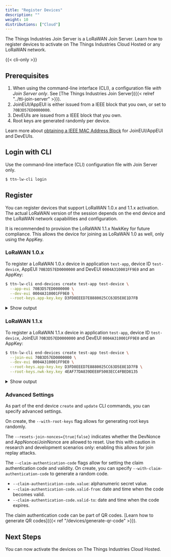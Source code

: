 ```yaml
---
title: "Register Devices"
description: ""
weight: 10
distributions: ["Cloud"]
---
```


The Things Industries Join Server is a LoRaWAN Join Server. Learn how to register devices to activate on The Things Industries Cloud Hosted or any LoRaWAN network.

<!--more-->

{{< cli-only >}}

## Prerequisites

1. When using the command-line interface (CLI), a configuration file *with Join Server only*. See [The Things Industries Join Server]({{< relref "../tti-join-server" >}}).
2. JoinEUI/AppEUI is either issued from a IEEE block that you own, or set to `70B3D57ED0000000`.
3. DevEUIs are issued from a IEEE block that you own.
4. Root keys are generated randomly per device.

Learn more about [obtaining a IEEE MAC Address Block](https://standards.ieee.org/products-services/regauth/index.html) for JoinEUI/AppEUI and DevEUIs.

## Login with CLI

Use the command-line interface (CLI) configuration file with Join Server only. 

```bash
$ ttn-lw-cli login
```

## Register

You can register devices that support LoRaWAN 1.0.x and 1.1.x activation. The actual LoRaWAN version of the session depends on the end device and the LoRaWAN network capabilities and configuration.

It is recommended to provision the LoRaWAN 1.1.x NwkKey for future compliance. This allows the device for joining as LoRaWAN 1.0 as well, only using the AppKey.

### LoRaWAN 1.0.x

To register a LoRaWAN 1.0.x device in application `test-app`, device ID `test-device`, AppEUI `70B3D57ED0000000` and DevEUI `0004A310001FF9E0` and an AppKey:

```bash
$ ttn-lw-cli end-devices create test-app test-device \
  --app-eui 70B3D57ED0000000 \
  --dev-eui 0004A310001FF9E0 \
  --root-keys.app-key.key D3FD8EEED7E8880025CC63D5E8E1D7FB
```

<details>
<summary>Show output</summary>

```json
{
  "ids": {
    "device_id": "test-device",
    "application_ids": {
      "application_id": "test-app"
    },
    "dev_eui": "0004A310001FF9E0",
    "join_eui": "70B3D57ED0000000"
  },
  "created_at": "2019-12-11T16:06:40.595Z",
  "updated_at": "2019-12-11T16:06:41.819240805Z",
  "attributes": {
  },
  "join_server_address": "tti.join.cloud.thethings.industries",
  "root_keys": {
    "app_key": {
      "key": "D3FD8EEED7E8880025CC63D5E8E1D7FB"
    }
  }
}

```

</details>

### LoRaWAN 1.1.x

To register a LoRaWAN 1.1.x device in application `test-app`, device ID `test-device`, JoinEUI `70B3D57ED0000000` and DevEUI `0004A310001FF9E0` and an AppKey:

```bash
$ ttn-lw-cli end-devices create test-app test-device \
  --join-eui 70B3D57ED0000000 \
  --dev-eui 0004A310001FF9E0 \
  --root-keys.app-key.key D3FD8EEED7E8880025CC63D5E8E1D7FB \
  --root-keys.nwk-key.key 4EAF77DA839DEE8F5003ECC4FBED8135
```

<details>
<summary>Show output</summary>

```json
{
  "ids": {
    "device_id": "test-device",
    "application_ids": {
      "application_id": "test-app"
    },
    "dev_eui": "0004A310001FF9E0",
    "join_eui": "70B3D57ED0000000"
  },
  "created_at": "2019-12-11T16:10:20.092Z",
  "updated_at": "2019-12-11T16:10:20.250739580Z",
  "attributes": {
  },
  "join_server_address": "tti.join.cloud.thethings.industries",
  "supports_join": true,
  "root_keys": {
    "app_key": {
      "key": "D3FD8EEED7E8880025CC63D5E8E1D7FB"
    },
    "nwk_key": {
      "key": "4EAF77DA839DEE8F5003ECC4FBED8135"
    }
  }
}

```

</details>

### Advanced Settings

As part of the end device `create` and `update` CLI commands, you can specify advanced settings.

On create, the `--with-root-keys` flag allows for generating root keys randomly.

The `--resets-join-nonces={true|false}` indicates whether the DevNonce and AppNonce/JoinNonce are allowed to reset. Use this with caution in research and development scenarios only: enabling this allows for join replay attacks.

The `--claim-authentication-code` flags allow for setting the claim authentication code and validity. On create, you can specify `--with-claim-authentication-code` to generate a random code.

- `--claim-authentication-code.value`: alphanumeric secret value.
- `--claim-authentication-code.valid-from`: date and time when the code becomes valid.
- `--claim-authentication-code.valid-to`: date and time when the code expires.

The claim authentication code can be part of QR codes. [Learn how to generate QR codes]({{< ref "/devices/generate-qr-code" >}}).

## Next Steps

You can now activate the devices on The Things Industries Cloud Hosted.

